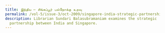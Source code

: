 ```yaml
---
title: இந்திய – சிங்கப்பூர் பல்நோக்கு உறவு
permalink: /vol-5/issue-3/oct-2009/singapore-india-strategic-partnership/
description: Librarian Sundari Balasubramaniam examines the strategic
  partnership between India and Singapore.
---
```

